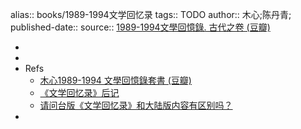 alias:: books/1989-1994文学回忆录
tags:: TODO
author:: 木心;陈丹青;
published-date:: 
source:: [1989-1994文學回憶錄. 古代之卷 (豆瓣)](https://book.douban.com/subject/25717241/)

-
-
- Refs
  - [木心1989-1994 文學回憶錄套書 (豆瓣)](https://book.douban.com/subject/25748615/)
  - [《文学回忆录》后记](https://site.douban.com/106811/widget/notes/1176855/note/254006983/)
  - [请问台版《文学回忆录》和大陆版内容有区别吗？](https://www.douban.com/group/topic/213546033/?_i=328843968aJYtG,461118968aJYtG )
-